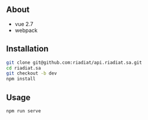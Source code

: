 ## About
* vue 2.7
* webpack

## Installation
```bash
git clone git@github.com:riadiat/api.riadiat.sa.git
cd riadiat.sa
git checkout -b dev
npm install
```

## Usage
```bash
npm run serve
```